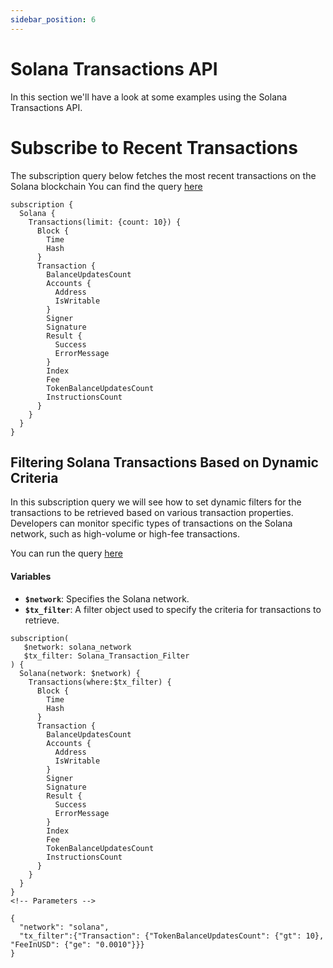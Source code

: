 ```yaml
---
sidebar_position: 6
---
```


# Solana Transactions API

In this section we'll have a look at some examples using the Solana Transactions API.



<head>
<meta name="title" content="Solana Transactions API | Get all Transaction details"/>
<meta name="description" content="Get information about specific transactions such as signature, block, transaction fee, success, fee payer, instructions count, signer, and transaction index."/>
<meta name="keywords" content="solana transaction api, solana transaction python api, solana transaction details api, solana transactions scan api, solana transaction api docs, solana transaction crypto api, transaction blockchain api, solana network api"/>
<meta name="robots" content="index, follow"/>
<meta http-equiv="Content-Type" content="text/html; charset=utf-8"/>
<meta name="language" content="English"/>

<!-- Open Graph / Facebook -->
<meta property="og:type" content="website" />
<meta property="og:title" content="Solana Transactions API | Get all Transaction details" />
<meta property="og:description" content="Get information about specific transactions such as signature, block, transaction fee, success, fee payer, instructions count, signer, and transaction index." />

<!-- Twitter -->
<meta property="twitter:card" content="summary_large_image" />
<meta property="twitter:title" content="Solana Transactions API | Get all Transaction details" />
<meta property="twitter:description" content="Get information about specific transactions such as signature, block, transaction fee, success, fee payer, instructions count, signer, and transaction index." />
</head>

# Subscribe to Recent Transactions

The subscription query below fetches the most recent transactions on the Solana blockchain
You can find the query [here](https://ide.bitquery.io/Realtime-Solana-Transactions)

```
subscription {
  Solana {
    Transactions(limit: {count: 10}) {
      Block {
        Time
        Hash
      }
      Transaction {
        BalanceUpdatesCount
        Accounts {
          Address
          IsWritable
        }
        Signer
        Signature
        Result {
          Success
          ErrorMessage
        }
        Index
        Fee
        TokenBalanceUpdatesCount
        InstructionsCount
      }
    }
  }
}

```

## Filtering Solana Transactions Based on Dynamic Criteria

In this subscription query we will see how to set dynamic filters for the transactions to be retrieved based on various transaction properties. Developers can monitor specific types of transactions on the Solana network, such as high-volume or high-fee transactions.

You can run the query [here](https://ide.bitquery.io/Solana-tx-dynamic-filter)

#### Variables

- **`$network`**: Specifies the Solana network.
- **`$tx_filter`**: A filter object used to specify the criteria for transactions to retrieve.

```
subscription(
   $network: solana_network
   $tx_filter: Solana_Transaction_Filter
) {
  Solana(network: $network) {
    Transactions(where:$tx_filter) {
      Block {
        Time
        Hash
      }
      Transaction {
        BalanceUpdatesCount
        Accounts {
          Address
          IsWritable
        }
        Signer
        Signature
        Result {
          Success
          ErrorMessage
        }
        Index
        Fee
        TokenBalanceUpdatesCount
        InstructionsCount
      }
    }
  }
}
<!-- Parameters -->

{
  "network": "solana",
  "tx_filter":{"Transaction": {"TokenBalanceUpdatesCount": {"gt": 10}, "FeeInUSD": {"ge": "0.0010"}}}
}

```
